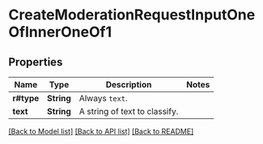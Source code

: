 # CreateModerationRequestInputOneOfInnerOneOf1

## Properties

Name | Type | Description | Notes
------------ | ------------- | ------------- | -------------
**r#type** | **String** | Always `text`. | 
**text** | **String** | A string of text to classify. | 

[[Back to Model list]](../README.md#documentation-for-models) [[Back to API list]](../README.md#documentation-for-api-endpoints) [[Back to README]](../README.md)


